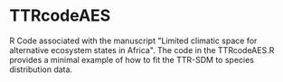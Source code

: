 # TTRcodeAES
R Code associated with the manuscript "Limited climatic space for alternative ecosystem states in Africa".
The code in the TTRcodeAES.R provides a minimal example of how to fit the TTR-SDM to species distribution data.
